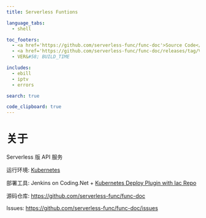 ```yaml
---
title: Serverless Funtions

language_tabs:
  - shell

toc_footers:
  - <a href='https://github.com/serverless-func/func-doc'>Source Code</a>
  - <a href='https://github.com/serverless-func/func-doc/releases/tag/VERSION'>VER&#58; VERSION</a>
  - VER&#58; BUILD_TIME

includes:
  - ebill
  - iptv
  - errors

search: true

code_clipboard: true
---
```


# 关于

Serverless 版 API 服务

运行环境: [Kubernetes](https://kubernetes.io)

部署工具: Jenkins on Coding.Net + [Kubernetes Deploy Plugin with Iac Repo](https://dongfg.coding.net/public/devops/plugin-kube-deploy/git/files)

源码仓库: https://github.com/serverless-func/func-doc

Issues: https://github.com/serverless-func/func-doc/issues
